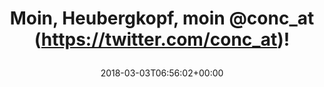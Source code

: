 ---
coordinates:
  type: Point
  coordinates:
  - '13.090508'
  - '47.714974'
retweeted: false
source: <a href="http://www.samruston.co.uk" rel="nofollow">Flamingo for Android</a>
entities:
  user_mentions:
  - name: ".concat()"
    screen_name: conc_at
    indices:
    - '24'
    - '32'
    id_str: '2704051574'
    id: '2704051574'
  urls: []
  symbols: []
  media:
  - expanded_url: https://twitter.com/bascht/status/969828731303944192/photo/1
    indices:
    - '34'
    - '57'
    url: https://t.co/jki2ONtl5H
    media_url: http://pbs.twimg.com/media/DXWGFqgW4AAPp9F.jpg
    id_str: '969828726635683840'
    id: '969828726635683840'
    media_url_https: https://pbs.twimg.com/media/DXWGFqgW4AAPp9F.jpg
    sizes:
      medium:
        w: '900'
        h: '1200'
        resize: fit
      small:
        w: '510'
        h: '680'
        resize: fit
      large:
        w: '1536'
        h: '2048'
        resize: fit
      thumb:
        w: '150'
        h: '150'
        resize: crop
    type: photo
    display_url: pic.twitter.com/jki2ONtl5H
  hashtags: []
display_text_range:
- '0'
- '57'
favorite_count: '5'
geo:
  type: Point
  coordinates:
  - '47.714974'
  - '13.090508'
id_str: '969828731303944192'
truncated: false
retweet_count: '0'
id: '969828731303944192'
possibly_sensitive: false
created_at: Sat Mar 03 06:56:02 +0000 2018
favorited: false
full_text: Moin, Heubergkopf, moin [@conc_at](https://twitter.com/conc_at)!
lang: de
extended_entities:
  media:
  - expanded_url: https://twitter.com/bascht/status/969828731303944192/photo/1
    indices:
    - '34'
    - '57'
    url: https://t.co/jki2ONtl5H
    media_url: http://pbs.twimg.com/media/DXWGFqgW4AAPp9F.jpg
    id_str: '969828726635683840'
    id: '969828726635683840'
    media_url_https: https://pbs.twimg.com/media/DXWGFqgW4AAPp9F.jpg
    sizes:
      medium:
        w: '900'
        h: '1200'
        resize: fit
      small:
        w: '510'
        h: '680'
        resize: fit
      large:
        w: '1536'
        h: '2048'
        resize: fit
      thumb:
        w: '150'
        h: '150'
        resize: crop
    type: photo
    display_url: pic.twitter.com/jki2ONtl5H
tags:
- pesos/twitter
date: '2018-03-03T06:56:02+00:00'
src: https://twitter.com/bascht/status/969828731303944192
original_url: https://twitter.com/bascht/status/969828731303944192
type: twitter_tweet
media_url: https://img.bascht.com/twitter/pbs.twimg.com/media/DXWGFqgW4AAPp9F.jpg
text: Moin, Heubergkopf, moin [@conc_at](https://twitter.com/conc_at)!
title: 'Moin, Heubergkopf, moin @conc_at (https://twitter.com/conc_at)!

  '

---